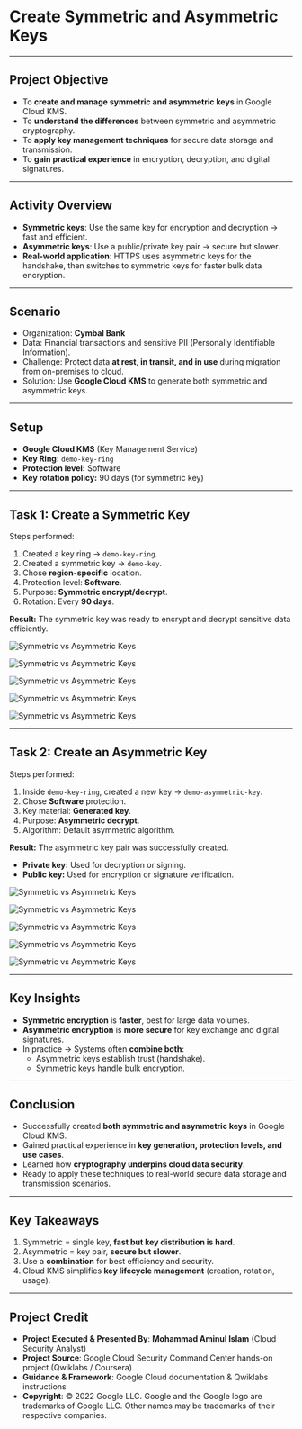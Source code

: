 # Create Symmetric and Asymmetric Keys  

---

## Project Objective  
- To **create and manage symmetric and asymmetric keys** in Google Cloud KMS.  
- To **understand the differences** between symmetric and asymmetric cryptography.  
- To **apply key management techniques** for secure data storage and transmission.  
- To **gain practical experience** in encryption, decryption, and digital signatures.  

---

## Activity Overview  
- **Symmetric keys**: Use the same key for encryption and decryption → fast and efficient.  
- **Asymmetric keys**: Use a public/private key pair → secure but slower.  
- **Real-world application**: HTTPS uses asymmetric keys for the handshake, then switches to symmetric keys for faster bulk data encryption.  

---

## Scenario  
- Organization: **Cymbal Bank**  
- Data: Financial transactions and sensitive PII (Personally Identifiable Information).  
- Challenge: Protect data **at rest, in transit, and in use** during migration from on-premises to cloud.  
- Solution: Use **Google Cloud KMS** to generate both symmetric and asymmetric keys.  

---

## Setup  
- **Google Cloud KMS** (Key Management Service)  
- **Key Ring:** `demo-key-ring`  
- **Protection level:** Software  
- **Key rotation policy:** 90 days (for symmetric key)  

---

## Task 1: Create a Symmetric Key  
Steps performed:  
1. Created a key ring → `demo-key-ring`.  
2. Created a symmetric key → `demo-key`.  
3. Chose **region-specific** location.  
4. Protection level: **Software**.  
5. Purpose: **Symmetric encrypt/decrypt**.  
6. Rotation: Every **90 days**.  

**Result:** The symmetric key was ready to encrypt and decrypt sensitive data efficiently.  

![Symmetric vs Asymmetric Keys](https://github.com/aminbiography/Google-Cloud-Cybersecurity-Professional-Certificate/blob/main/bar-graph-chart-image/Create%20symmetric%20and%20asymmetric%20keys-01.jpg?raw=true)

![Symmetric vs Asymmetric Keys](https://github.com/aminbiography/Google-Cloud-Cybersecurity-Professional-Certificate/blob/main/bar-graph-chart-image/Create%20symmetric%20and%20asymmetric%20keys-02.jpg?raw=true)

![Symmetric vs Asymmetric Keys](https://github.com/aminbiography/Google-Cloud-Cybersecurity-Professional-Certificate/blob/main/bar-graph-chart-image/Create%20symmetric%20and%20asymmetric%20keys-03.jpg?raw=true)

![Symmetric vs Asymmetric Keys](https://github.com/aminbiography/Google-Cloud-Cybersecurity-Professional-Certificate/blob/main/bar-graph-chart-image/Create%20symmetric%20and%20asymmetric%20keys-04.jpg?raw=true)

![Symmetric vs Asymmetric Keys](https://github.com/aminbiography/Google-Cloud-Cybersecurity-Professional-Certificate/blob/main/bar-graph-chart-image/Create%20symmetric%20and%20asymmetric%20keys-05.jpg?raw=true)

---

## Task 2: Create an Asymmetric Key  
Steps performed:  
1. Inside `demo-key-ring`, created a new key → `demo-asymmetric-key`.  
2. Chose **Software** protection.  
3. Key material: **Generated key**.  
4. Purpose: **Asymmetric decrypt**.  
5. Algorithm: Default asymmetric algorithm.  

**Result:** The asymmetric key pair was successfully created.  
- **Private key:** Used for decryption or signing.  
- **Public key:** Used for encryption or signature verification.  

![Symmetric vs Asymmetric Keys](https://github.com/aminbiography/Google-Cloud-Cybersecurity-Professional-Certificate/blob/main/bar-graph-chart-image/Create%20symmetric%20and%20asymmetric%20keys-06.jpg)

![Symmetric vs Asymmetric Keys](https://github.com/aminbiography/Google-Cloud-Cybersecurity-Professional-Certificate/blob/main/bar-graph-chart-image/Create%20symmetric%20and%20asymmetric%20keys-07.jpg?raw=true)

![Symmetric vs Asymmetric Keys](https://github.com/aminbiography/Google-Cloud-Cybersecurity-Professional-Certificate/blob/main/bar-graph-chart-image/Create%20symmetric%20and%20asymmetric%20keys-08.jpg?raw=true)

![Symmetric vs Asymmetric Keys](https://github.com/aminbiography/Google-Cloud-Cybersecurity-Professional-Certificate/blob/main/bar-graph-chart-image/Create%20symmetric%20and%20asymmetric%20keys-09.jpg?raw=true)

![Symmetric vs Asymmetric Keys](https://github.com/aminbiography/Google-Cloud-Cybersecurity-Professional-Certificate/blob/main/bar-graph-chart-image/Create%20symmetric%20and%20asymmetric%20keys-10.jpg?raw=true)

---

## Key Insights  
- **Symmetric encryption** is **faster**, best for large data volumes.  
- **Asymmetric encryption** is **more secure** for key exchange and digital signatures.  
- In practice → Systems often **combine both**:  
  - Asymmetric keys establish trust (handshake).  
  - Symmetric keys handle bulk encryption.  

---

## Conclusion  
- Successfully created **both symmetric and asymmetric keys** in Google Cloud KMS.  
- Gained practical experience in **key generation, protection levels, and use cases**.  
- Learned how **cryptography underpins cloud data security**.  
- Ready to apply these techniques to real-world secure data storage and transmission scenarios.  

---

## Key Takeaways  
1. Symmetric = single key, **fast but key distribution is hard**.  
2. Asymmetric = key pair, **secure but slower**.  
3. Use a **combination** for best efficiency and security.  
4. Cloud KMS simplifies **key lifecycle management** (creation, rotation, usage).  

--- 

## Project Credit  
- **Project Executed & Presented By**: **Mohammad Aminul Islam** (Cloud Security Analyst)  
- **Project Source**: Google Cloud Security Command Center hands-on project (Qwiklabs / Coursera)  
- **Guidance & Framework**: Google Cloud documentation & Qwiklabs instructions  
- **Copyright**: © 2022 Google LLC. Google and the Google logo are trademarks of Google LLC. Other names may be trademarks of their respective companies.  

